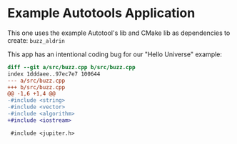 # Example Autotools Application

This one uses the example Autotool's lib and CMake lib as dependencies to create: `buzz_aldrin`

This app has an intentional coding bug for our "Hello Universe" example:

```diff
diff --git a/src/buzz.cpp b/src/buzz.cpp
index 1dddaee..97ec7e7 100644
--- a/src/buzz.cpp
+++ b/src/buzz.cpp
@@ -1,6 +1,4 @@
-#include <string>
-#include <vector>
-#include <algorithm>
+#include <iostream>

 #include <jupiter.h>

```
